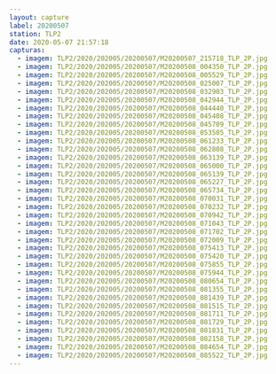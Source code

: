 ```yaml
---
layout: capture
label: 20200507
station: TLP2
date: 2020-05-07 21:57:18
capturas:
  - imagem: TLP2/2020/202005/20200507/M20200507_215718_TLP_2P.jpg
  - imagem: TLP2/2020/202005/20200507/M20200508_004350_TLP_2P.jpg
  - imagem: TLP2/2020/202005/20200507/M20200508_005529_TLP_2P.jpg
  - imagem: TLP2/2020/202005/20200507/M20200508_025007_TLP_2P.jpg
  - imagem: TLP2/2020/202005/20200507/M20200508_032903_TLP_2P.jpg
  - imagem: TLP2/2020/202005/20200507/M20200508_042944_TLP_2P.jpg
  - imagem: TLP2/2020/202005/20200507/M20200508_044440_TLP_2P.jpg
  - imagem: TLP2/2020/202005/20200507/M20200508_045408_TLP_2P.jpg
  - imagem: TLP2/2020/202005/20200507/M20200508_045709_TLP_2P.jpg
  - imagem: TLP2/2020/202005/20200507/M20200508_053505_TLP_2P.jpg
  - imagem: TLP2/2020/202005/20200507/M20200508_061233_TLP_2P.jpg
  - imagem: TLP2/2020/202005/20200507/M20200508_062808_TLP_2P.jpg
  - imagem: TLP2/2020/202005/20200507/M20200508_063139_TLP_2P.jpg
  - imagem: TLP2/2020/202005/20200507/M20200508_065000_TLP_2P.jpg
  - imagem: TLP2/2020/202005/20200507/M20200508_065139_TLP_2P.jpg
  - imagem: TLP2/2020/202005/20200507/M20200508_065227_TLP_2P.jpg
  - imagem: TLP2/2020/202005/20200507/M20200508_065734_TLP_2P.jpg
  - imagem: TLP2/2020/202005/20200507/M20200508_070031_TLP_2P.jpg
  - imagem: TLP2/2020/202005/20200507/M20200508_070232_TLP_2P.jpg
  - imagem: TLP2/2020/202005/20200507/M20200508_070942_TLP_2P.jpg
  - imagem: TLP2/2020/202005/20200507/M20200508_071043_TLP_2P.jpg
  - imagem: TLP2/2020/202005/20200507/M20200508_071702_TLP_2P.jpg
  - imagem: TLP2/2020/202005/20200507/M20200508_072009_TLP_2P.jpg
  - imagem: TLP2/2020/202005/20200507/M20200508_075413_TLP_2P.jpg
  - imagem: TLP2/2020/202005/20200507/M20200508_075420_TLP_2P.jpg
  - imagem: TLP2/2020/202005/20200507/M20200508_075855_TLP_2P.jpg
  - imagem: TLP2/2020/202005/20200507/M20200508_075944_TLP_2P.jpg
  - imagem: TLP2/2020/202005/20200507/M20200508_080654_TLP_2P.jpg
  - imagem: TLP2/2020/202005/20200507/M20200508_081355_TLP_2P.jpg
  - imagem: TLP2/2020/202005/20200507/M20200508_081439_TLP_2P.jpg
  - imagem: TLP2/2020/202005/20200507/M20200508_081515_TLP_2P.jpg
  - imagem: TLP2/2020/202005/20200507/M20200508_081711_TLP_2P.jpg
  - imagem: TLP2/2020/202005/20200507/M20200508_081729_TLP_2P.jpg
  - imagem: TLP2/2020/202005/20200507/M20200508_081831_TLP_2P.jpg
  - imagem: TLP2/2020/202005/20200507/M20200508_082158_TLP_2P.jpg
  - imagem: TLP2/2020/202005/20200507/M20200508_084654_TLP_2P.jpg
  - imagem: TLP2/2020/202005/20200507/M20200508_085522_TLP_2P.jpg
---
```


